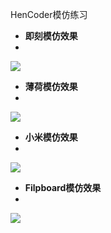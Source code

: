 HenCoder模仿练习
- **即刻模仿效果**
- 
![](https://i.imgur.com/JeTJX32.gif)
- **薄荷模仿效果**
- 
![](https://i.imgur.com/0OeUzuI.gif)
- **小米模仿效果**
- 
![](https://i.imgur.com/kUzWvSh.gif)
- **Filpboard模仿效果**
- 
![](https://i.imgur.com/66HMVtI.gif)